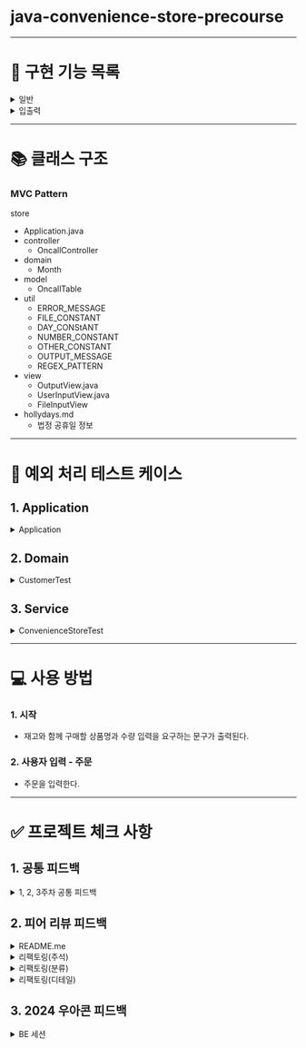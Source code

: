 # java-convenience-store-precourse
---
# 🎯 구현 기능 목록
<details>
<summary>일반</summary>

- [x] 법정 공휴일 정보 읽어서 요일 정보 업데이트 하기
- [x] 요일 정보와 순번 정보를 토대로 근무표 작성하기

</details>

<details>
<summary>입출력</summary>

- [x] 월과 시작 요일 입력
  - [x] 검증, 재입력
- [x] 평일 순번, 휴일 순번 입력
  - [x] 검증, 휴일 틀려도 평일부터 재입력


</details>

---
# 📚 클래스 구조
### MVC Pattern
store
- Application.java
- controller
  - OncallController
- domain
  - Month
- model
  - OncallTable
- util
    - ERROR_MESSAGE
    - FILE_CONSTANT
    - DAY_CONStANT
    - NUMBER_CONSTANT
    - OTHER_CONSTANT
    - OUTPUT_MESSAGE
    - REGEX_PATTERN
- view
    - OutputView.java
    - UserInputView.java
    - FileInputView
- hollydays.md
  - 법정 공휴일 정보
---
# 🔧 예외 처리 테스트 케이스

## 1. Application

<details>
<summary>Application</summary>

- [x] 
- [x] 

</details>


## 2. Domain

<details>
<summary>CustomerTest</summary>

- [x] 


</details>


## 3. Service

<details>
<summary>ConvenienceStoreTest</summary>

- [x] 

</details>

---

# 💻 사용 방법

### 1. 시작
- 재고와 함께 구매할 상품명과 수량 입력을 요구하는 문구가 출력된다.

### 2. 사용자 입력 - 주문
- 주문을 입력한다.

---

# ✅ 프로젝트 체크 사항

## 1. 공통 피드백
<details>
<summary>
1, 2, 3주차 공통 피드백
</summary>

- [x] 요구 사항을 정확하게 준수한다.
- [x] 기본적인 Git 명령어를 숙지한다.
- [x] Git으로 관리할 자원을 고려한다.
- [x] 커밋 메시지를 의미 있게 작성한다.
- [x] 커밋 메시지에 이슈 또는 풀 리퀘스트 번호를 포함하지 않는다.
- [x] 풀 리퀘스트를 만든 후에는 닫지 말고 추가 커밋을 한다.
- [x] 오류를 찾을 때 출력 함수 대신 디버거를 사용한다.
- [x] 이름을 통해 의도를 드러낸다.
- [x] 변수, 클래스, 메서드 이름을 축약하지 않는다.
- [x] 공백을 의미 있게 사용하고, 스페이스와 탭을 혼용하지 않는다.
- [x] 의미 없는 주석을 달지 않는다.
- [x] 코드 포매팅을 사용한다.
- [x] Java에서 제공하는 API를 적극 활용한다.
- [x] 배열 대신 컬렉션을 사용한다.
- [x] README.md를 상세히 작성한다.
- [x] 기능 목록을 재검토하고 업데이트한다.
- [x] 값을 하드 코딩하지 않는다.
- [x] 구현 순서를 상수, 멤버 변수, 생성자, 메서드 순으로 한다.
- [x] 변수 이름에 자료형을 포함하지 않는다.
- [x] 한 메서드가 한 가지 기능만 담당하게 한다.
- [x] 메서드가 한 가지 기능을 하는지 확인하는 기준을 세운다.
- [x] 테스트를 작성하는 이유를 정리한다.
- [x] 처음부터 큰 단위의 테스트를 만들지 않는다.
- [x] 메서드 라인에 대한 기준도 적용한다.
- [x] 예외 상황에 대해 고민한다.
- [x] 비즈니스 로직과 UI 로직을 분리한다.
- [x] 연관성이 있는 상수는 static final 대신 Enum을 활용한다.
- [x] final 키워드를 사용해 값의 변경을 막는다.
- [x] 객체의 상태 접근을 제한한다.
- [x] 객체 데이터를 외부에서 처리하는 것이 아니라, 객체가 자신의 데이터를 스스로 처리하도록 한다.
- [x] 함수화를 통해 객체의 수를 줄이기 위해 노력한다.
- [x] 테스트 코드도 리팩터링한다.
- [x] 테스트를 위해 접근 제어자를 바꾸거나, 테스트만을 위한 메서드를 추가하지 않는다.
- [x] private 함수를 테스트하고 싶다면 클래스 분리를 고려한다.

</details>


## 2. 피어 리뷰 피드백

<details>
<summary>
README.me
</summary>

- [x] 입력값에 대한 상세한 조건을 추가적으로 기록하였는가?
- [x] 사용방법을 상세하게 명시하였는가?
- [x] 프로젝트의 전체적 구조를 명시하였는가?
- [x] 구체적인 테스트 케이스를 명시하였는가?
- [x] `<details>`, `<summary>` 를 통해 토글 형식을 사용하였는가?
- [x] 이모티콘을 사용해 이쁘게 꾸몄는가?
</details>

<details>
<summary>리팩토링(주석)</summary>

- [x] given/when/then 주석을 사용하였는가?
- [x] 불필요한 주석없이 함수명으로 기능을 알 수 있는가?

</details>

<details>
<summary>리팩토링(분류)</summary>

- [x] 메인 비즈니스 로직이 여러 개일 경우 service 모듈을 도입하였는가?
- [x] View도 Input, Output 구분하였는가?
- [x] 에러 메시지를 enum 또는 클래스로 관리하였는가?
- [x] 테스트 코드를 클래스를 나누어 관리하였는가?
- [x] 테스트 코드를 모듈별로 작성하였는가?

</details>

<details>
<summary>리팩토링(디테일)</summary>

- [x] 최대한 세밀하게 함수화 하였는가?
- [x] 안내문(print) 등을 상수로 표현하여 내부 enum으로 관리하였는가?
- [x] 매직넘버를 모두 상수화하였는가?

</details>

## 3. 2024 우아콘 피드백
<details>
<summary>BE 세션</summary>

- [x] 각 변수와 함수들의 스펙을 사전 형식으로 명시하였는가?
- [x] Getter Setter를 지양하였는가?
- [x] 개발 과정에서 패키지를 적절히 분할하였는가?

</details>
